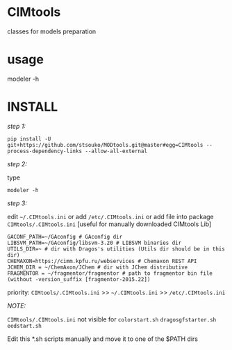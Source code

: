CIMtools
=========
classes for models preparation

usage
=====
modeler -h


INSTALL
=====

*step 1:*

    pip install -U git+https://github.com/stsouko/MODtools.git@master#egg=CIMtools --process-dependency-links --allow-all-external

*step 2:*

type

    modeler -h

*step 3:*

edit `~/.CIMtools.ini` or add `/etc/.CIMtools.ini`
or add file into package `CIMtools/.CIMtools.ini` [useful for manually downloaded CIMtools Lib]

    GACONF_PATH=~/GAconfig # GAconfig dir
    LIBSVM_PATH=~/GAconfig/libsvm-3.20 # LIBSVM binaries dir
    UTILS_DIR=~ # dir with Dragos's utilities (Utils dir should be in this dir)
    CHEMAXON=https://cimm.kpfu.ru/webservices # Chemaxon REST API
    JCHEM_DIR = ~/ChemAxon/JChem # dir with JChem distributive
    FRAGMENTOR = ~/fragmentor/fragmentor # path to fragmentor bin file (without -version_suffix [fragmentor-2015.22])


priority: `CIMtools/.CIMtools.ini` >> `~/.CIMtools.ini` >> `/etc/.CIMtools.ini`

*NOTE:*

`CIMtools/.CIMtools.ini` not visible for `colorstart.sh` `dragosgfstarter.sh` `eedstart.sh`

Edit this *.sh scripts manually and move it to one of the $PATH dirs
